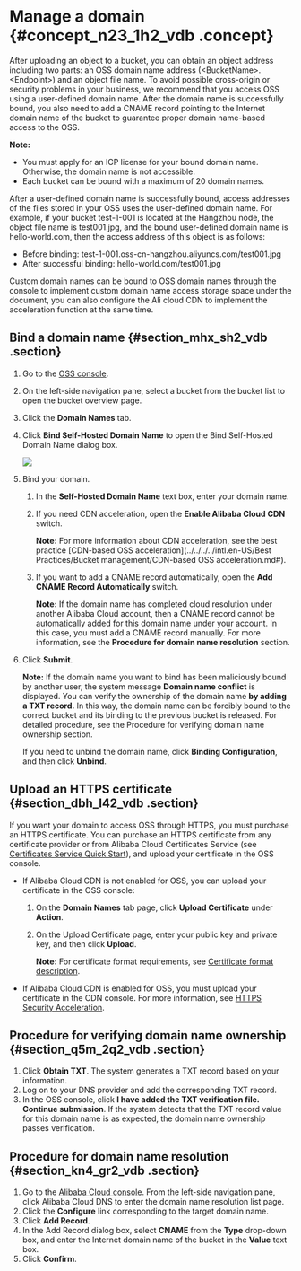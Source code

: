 # Manage a domain {#concept_n23_1h2_vdb .concept}

After uploading an object to a bucket, you can obtain an object address including two parts: an OSS domain name address \(<BucketName\>.<Endpoint\>\) and an object file name. To avoid possible cross-origin or security problems in your business, we recommend that you access OSS using a user-defined domain name. After the domain name is successfully bound, you also need to add a CNAME record pointing to the Internet domain name of the bucket to guarantee proper domain name-based access to the OSS.

**Note:** 

-   You must apply for an ICP license for your bound domain name. Otherwise, the domain name is not accessible.
-   Each bucket can be bound with a maximum of 20 domain names.

After a user-defined domain name is successfully bound, access addresses of the files stored in your OSS uses the user-defined domain name. For example, if your bucket test-1-001 is located at the Hangzhou node, the object file name is test001.jpg, and the bound user-defined domain name is hello-world.com, then the access address of this object is as follows:

-   Before binding: test-1-001.oss-cn-hangzhou.aliyuncs.com/test001.jpg
-   After successful binding: hello-world.com/test001.jpg

Custom domain names can be bound to OSS domain names through the console to implement custom domain name access storage space under the document, you can also configure the Ali cloud CDN to implement the acceleration function at the same time.

## Bind a domain name {#section_mhx_sh2_vdb .section}

1.  Go to the [OSS console](https://oss.console.aliyun.com/).
2.  On the left-side navigation pane, select a bucket from the bucket list to open the bucket overview page.
3.  Click the **Domain Names** tab.
4.  Click **Bind Self-Hosted Domain Name** to open the Bind Self-Hosted Domain Name dialog box.

    ![](http://static-aliyun-doc.oss-cn-hangzhou.aliyuncs.com/assets/img/4746/15414952111703_en-US.png)

5.  Bind your domain.
    1.  In the **Self-Hosted Domain Name** text box, enter your domain name.
    2.  If you need CDN acceleration, open the **Enable Alibaba Cloud CDN** switch.

        **Note:** For more information about CDN acceleration, see the best practice [CDN-based OSS acceleration](../../../../intl.en-US/Best Practices/Bucket management/CDN-based OSS acceleration.md#).

    3.  If you want to add a CNAME record automatically, open the **Add CNAME Record Automatically** switch.

        **Note:** If the domain name has completed cloud resolution under another Alibaba Cloud account, then a CNAME record cannot be automatically added for this domain name under your account. In this case, you must add a CNAME record manually. For more information, see the **Procedure for domain name resolution** section.

6.  Click **Submit**.

    **Note:** If the domain name you want to bind has been maliciously bound by another user, the system message **Domain name conflict** is displayed. You can verify the ownership of the domain name **by adding a TXT record.** In this way, the domain name can be forcibly bound to the correct bucket and its binding to the previous bucket is released. For detailed procedure, see the Procedure for verifying domain name ownership section.

    If you need to unbind the domain name, click **Binding Configuration**, and then click **Unbind**.


## Upload an HTTPS certificate {#section_dbh_l42_vdb .section}

If you want your domain to access OSS through HTTPS, you must purchase an HTTPS certificate. You can purchase an HTTPS certificate from any certificate provider or from Alibaba Cloud Certificates Service \(see [Certificates Service Quick Start](https://www.alibabacloud.com/help/doc-detail/28547.htm)\), and upload your certificate in the OSS console.

-   If Alibaba Cloud CDN is not enabled for OSS, you can upload your certificate in the OSS console:
    1.  On the **Domain Names** tab page, click **Upload Certificate** under **Action**.
    2.  On the Upload Certificate page, enter your public key and private key, and then click **Upload**.

        **Note:** For certificate format requirements, see [Certificate format description](https://www.alibabacloud.com/help/doc-detail/66710.htm).

-   If Alibaba Cloud CDN is enabled for OSS, you must upload your certificate in the CDN console. For more information, see [HTTPS Security Acceleration](https://www.alibabacloud.com/help/doc-detail/27118.htm).

## Procedure for verifying domain name ownership {#section_q5m_2q2_vdb .section}

1.  Click **Obtain TXT**. The system generates a TXT record based on your information.
2.  Log on to your DNS provider and add the corresponding TXT record.
3.  In the OSS console, click **I have added the TXT verification file. Continue submission**. If the system detects that the TXT record value for this domain name is as expected, the domain name ownership passes verification.

## Procedure for domain name resolution {#section_kn4_gr2_vdb .section}

1.  Go to the [Alibaba Cloud console](https://netcn.console.aliyun.com/core/domain/tclist?spm=a2c4g.11186623.2.11.uhGQXh). From the left-side navigation pane, click Alibaba Cloud DNS to enter the domain name resolution list page.
2.  Click the **Configure** link corresponding to the target domain name.
3.  Click **Add Record**.
4.  In the Add Record dialog box, select **CNAME** from the **Type** drop-down box, and enter the Internet domain name of the bucket in the **Value** text box.
5.  Click **Confirm**.

